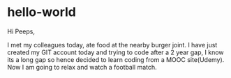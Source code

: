 # hello-world
Hi Peeps,

I met my colleagues today, ate food at the nearby burger joint.
I have just created my GIT account today and trying to code after a 2 year gap, I know its a long gap so hence decided to learn coding from a MOOC site(Udemy).
Now I am going to relax and watch a football match.
